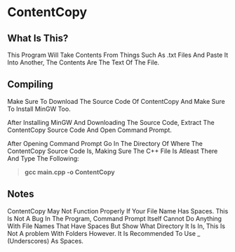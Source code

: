 # ContentCopy

## What Is This?
This Program Will Take Contents From Things Such As .txt Files And Paste It Into Another, The Contents Are The Text Of The File.

## Compiling
Make Sure To Download The Source Code Of ContentCopy And Make Sure To Install MinGW Too.

After Installing MinGW And Downloading The Source Code, Extract The ContentCopy Source Code And Open Command Prompt.

After Opening Command Prompt Go In The Directory Of Where The ContentCopy Source Code Is, Making Sure The C++ File Is Atleast There And Type The Following:

> **gcc main.cpp -o ContentCopy**

## Notes

ContentCopy May Not Function Properly If Your File Name Has Spaces. This Is Not A Bug In The Program, Command Prompt Itself Cannot Do Anything With File Names That Have Spaces But Show What Directory It Is In, This Is Not A problem With Folders However. It Is Recommended To Use _ (Underscores) As Spaces.
